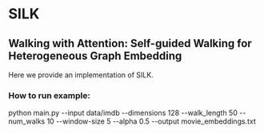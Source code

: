 # SILK
## Walking with Attention: Self-guided Walking for Heterogeneous Graph Embedding
Here we provide an implementation of SILK.

### How to run example:
python main.py --input data/imdb --dimensions 128 --walk_length 50 --num_walks 10 --window-size 5 --alpha 0.5 --output movie_embeddings.txt
